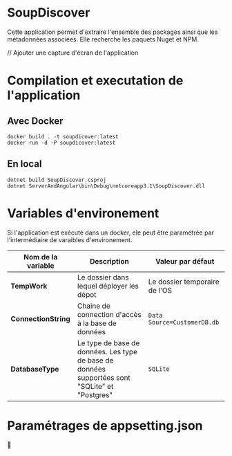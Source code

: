 # SoupDiscover
Cette application permet d'extraire l'ensemble des packages ainsi que les métadonnées associées.
Elle recherche les paquets Nuget et NPM.

// Ajouter une capture d'écran de l'application

# Compilation et executation de l'application

## Avec Docker
```
docker build . -t soupdicover:latest
docker run -d -P soupdicover:latest
```

## En local
```
dotnet build SoupDiscover.csproj
dotnet ServerAndAngular\bin\Debug\netcoreapp3.1\SoupDiscover.dll
```

# Variables d'environement

Si l'application est exécuté dans un docker, ele peut être paramétrée par l'intermédiaire de varaibles d'environement.

| Nom de la variable | Description | Valeur par défaut |
|---|---|---|
| __TempWork__ | Le dossier dans lequel déployer les dépot | Le dossier temporaire de l'OS |
| __ConnectionString__ | Chaine de connection d'accès à la base de données | `Data Source=CustomerDB.db`  |
| __DatabaseType__  | Le type de base de données. Les type de base de données supportées sont "SQLite" et "Postgres" | `SQLite` |

# Paramétrages de appsetting.json
:construction_worker: